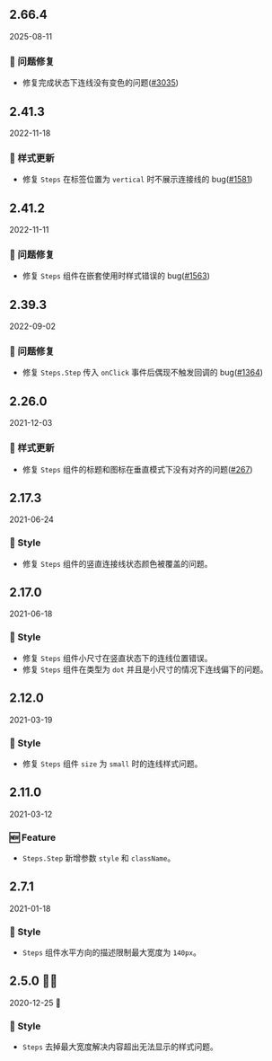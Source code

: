 ## 2.66.4

2025-08-11

### 🐛 问题修复

- 修复完成状态下连线没有变色的问题([#3035](https://github.com/arco-design/arco-design/pull/3035))

## 2.41.3

2022-11-18

### 💅 样式更新

- 修复 `Steps` 在标签位置为 `vertical` 时不展示连接线的 bug([#1581](https://github.com/arco-design/arco-design/pull/1581))

## 2.41.2

2022-11-11

### 🐛 问题修复

- 修复 `Steps` 组件在嵌套使用时样式错误的 bug([#1563](https://github.com/arco-design/arco-design/pull/1563))

## 2.39.3

2022-09-02

### 🐛 问题修复

- 修复 `Steps.Step` 传入 `onClick` 事件后偶现不触发回调的 bug([#1364](https://github.com/arco-design/arco-design/pull/1364))

## 2.26.0

2021-12-03

### 💅 样式更新

- 修复 `Steps` 组件的标题和图标在垂直模式下没有对齐的问题([#267](https://github.com/arco-design/arco-design/pull/267))

## 2.17.3

2021-06-24

### 💅 Style

- 修复 `Steps` 组件的竖直连接线状态颜色被覆盖的问题。



## 2.17.0

2021-06-18

### 💅 Style

- 修复 `Steps` 组件小尺寸在竖直状态下的连线位置错误。
- 修复 `Steps` 组件在类型为 `dot` 并且是小尺寸的情况下连线偏下的问题。

## 2.12.0

2021-03-19

### 💅 Style

- 修复 `Steps` 组件 `size` 为 `small` 时的连线样式问题。

## 2.11.0

2021-03-12

### 🆕 Feature

- `Steps.Step` 新增参数 `style` 和 `className`。

## 2.7.1

2021-01-18

### 💅 Style

- `Steps` 组件水平方向的描述限制最大宽度为 `140px`。



## 2.5.0 🎅🏽

2020-12-25 🎄

### 💅 Style

- `Steps` 去掉最大宽度解决内容超出无法显示的样式问题。



